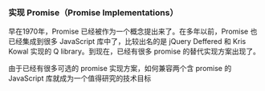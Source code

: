 ### 实现 Promise（Promise Implementations）

早在1970年，Promise 已经被作为一个概念提出来了。在多年以前，Promise 也已经集成到很多 JavaScript 库中了，比较出名的是 jQuery Deffered 和 Kris Kowal 实现的 Q library。到现在，已经有很多 promise 的替代实现方案出现了。 

由于已经有很多可选的 promise 实现方案，如何兼容两个含 promise 的 JavaScript 库就成为一个值得研究的技术目标

